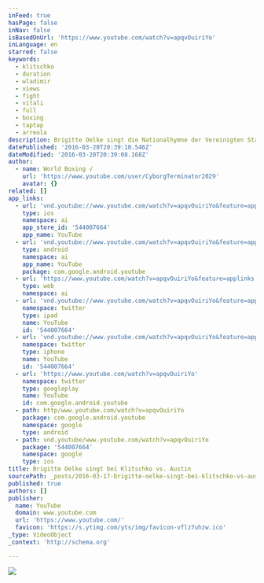 ```yaml
---
inFeed: true
hasPage: false
inNav: false
isBasedOnUrl: 'https://www.youtube.com/watch?v=apqvOuiriYo'
inLanguage: en
starred: false
keywords:
  - klitschko
  - duration
  - wladimir
  - views
  - fight
  - vitali
  - full
  - boxing
  - taptap
  - arreola
description: Brigitte Oelke singt die Nationalhymne der Vereinigten Staaten von Amerika für den Herausforderer Ray Austin
datePublished: '2016-03-20T20:39:10.546Z'
dateModified: '2016-03-20T20:39:08.168Z'
author:
  - name: World Boxing √
    url: 'https://www.youtube.com/user/CyborgTerminator2029'
    avatar: {}
related: []
app_links:
  - url: 'vnd.youtube://www.youtube.com/watch?v=apqvOuiriYo&feature=applinks'
    type: ios
    namespace: ai
    app_store_id: '544007664'
    app_name: YouTube
  - url: 'vnd.youtube://www.youtube.com/watch?v=apqvOuiriYo&feature=applinks'
    type: android
    namespace: ai
    app_name: YouTube
    package: com.google.android.youtube
  - url: 'https://www.youtube.com/watch?v=apqvOuiriYo&feature=applinks'
    type: web
    namespace: ai
  - url: 'vnd.youtube://www.youtube.com/watch?v=apqvOuiriYo&feature=applinks'
    namespace: twitter
    type: ipad
    name: YouTube
    id: '544007664'
  - url: 'vnd.youtube://www.youtube.com/watch?v=apqvOuiriYo&feature=applinks'
    namespace: twitter
    type: iphone
    name: YouTube
    id: '544007664'
  - url: 'https://www.youtube.com/watch?v=apqvOuiriYo'
    namespace: twitter
    type: googleplay
    name: YouTube
    id: com.google.android.youtube
  - path: http/www.youtube.com/watch?v=apqvOuiriYo
    package: com.google.android.youtube
    namespace: google
    type: android
  - path: vnd.youtube/www.youtube.com/watch?v=apqvOuiriYo
    package: '544007664'
    namespace: google
    type: ios
title: Brigitte Oelke singt bei Klitschko vs. Austin
sourcePath: _posts/2016-03-17-brigitte-oelke-singt-bei-klitschko-vs-austin.md
published: true
authors: []
publisher:
  name: YouTube
  domain: www.youtube.com
  url: 'https://www.youtube.com/'
  favicon: 'https://s.ytimg.com/yts/img/favicon-vflz7uhzw.ico'
_type: VideoObject
_context: 'http://schema.org'

---
```

![](https://s3-us-west-2.amazonaws.com/the-grid-img/p/7c21963eef1111ae45a017114e0f53f4f174c189.jpg)